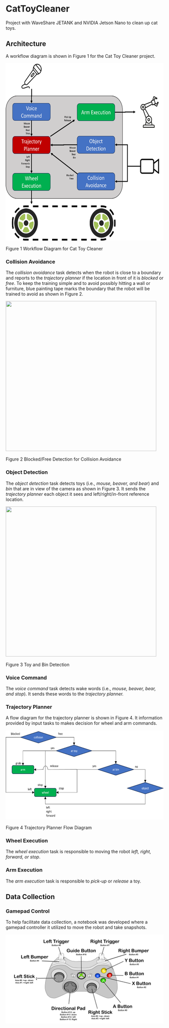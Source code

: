 # CatToyCleaner
Project with WaveShare JETANK and NVIDIA Jetson Nano to clean up cat toys.

## Architecture

A workflow diagram is shown in Figure 1 for the Cat Toy Cleaner project.

<img src="figures/BlockDiagram.png" style="width:6.5in;height:5.87569in" />

Figure 1 Workflow Diagram for Cat Toy Cleaner

### Collision Avoidance

The *collision avoidance* task detects when the robot is close to a boundary and reports to the *trajectory planner* if the location in front of it is *blocked* or *free*. To keep the training simple and to avoid possibly hitting a wall or furniture, blue painting tape marks the boundary that the robot will be trained to avoid as shown in Figure 2.

<img src="figures/CollisionAvoidance.png" style="width:5in;height:4.97in" />

Figure 2 Blocked/Free Detection for Collision Avoidance

### Object Detection

The *object detection* task detects toys (i.e., *mouse, beaver, and bear*) and *bin* that are in view of the camera as shown in Figure 3. It sends the *trajectory planner* each object it sees and left/right/in-front reference location.

<img src="figures/ObjectDetection.png" style="width:5in;height:4.97in" />

Figure 3 Toy and Bin Detection

### Voice Command

The *voice command* task detects wake words (i.e., *mouse, beaver, bear, and stop*). It sends these words to the *trajectory planner.*

### Trajectory Planner

A flow diagram for the trajectory planner is shown in Figure 4. It information provided by input tasks to makes decision for wheel and arm commands.

<img src="figures/TrajectoryPlanner.png" style="width:6.2125in;height:2.95556in" />

Figure 4 Trajectory Planner Flow Diagram

### Wheel Execution

The *wheel execution* task is responsible to moving the robot *left, right, forward, or stop*.

### Arm Execution

The *arm execution* task is responsible to *pick-up* or *release* a toy.

## Data Collection

### Gamepad Control

To help facilitate data collection, a notebook was developed where a gamepad controller it utilized to move the robot and take snapshots.

<img src="figures/GamepadMap.png"/>